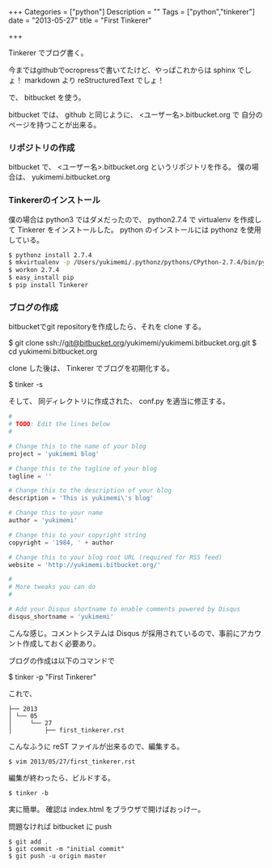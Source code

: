 +++
Categories = ["python"]
Description = ""
Tags = ["python","tinkerer"]
date =  "2013-05-27"
title = "First Tinkerer"

+++

Tinkerer でブログ書く。

今まではgithubでocropressで書いてたけど、やっぱこれからは sphinx
でしょ！ markdown より reStructuredText でしょ！

で、 bitbucket を使う。

bitbucket では、 github と同じように、
\<ユーザー名\>.bitbucket.org で 自分のページを持つことが出来る。

### リポジトリの作成

bitbucket で、 \<ユーザー名\>.bitbucket.org
というリポジトリを作る。 僕の場合は、 yukimemi.bitbucket.org

### Tinkererのインストール

僕の場合は python3 ではダメだったので、 python2.7.4 で virtualenv
を作成して Tinkerer をインストールした。 python のインストールには
pythonz を使用している。

```sh
$ pythonz install 2.7.4
$ mkvirtualenv -p /Users/yukimemi/.pythonz/pythons/CPython-2.7.4/bin/python --distribute 2.7.4
$ workon 2.7.4
$ easy_install pip
$ pip install Tinkerer
```

### ブログの作成

bitbucketでgit repositoryを作成したら、それを clone する。

$ git clone ssh://git@bitbucket.org/yukimemi/yukimemi.bitbucket.org.git
$ cd yukimemi.bitbucket.org

clone した後は、 Tinkerer でブログを初期化する。

$ tinker -s

そして、 同ディレクトリに作成された、 conf.py を適当に修正する。

```python
#
# TODO: Edit the lines below
#

# Change this to the name of your blog
project = 'yukimemi blog'

# Change this to the tagline of your blog
tagline = ''

# Change this to the description of your blog
description = 'This is yukimemi\'s blog'

# Change this to your name
author = 'yukimemi'

# Change this to your copyright string
copyright = '1984, ' + author

# Change this to your blog root URL (required for RSS feed)
website = 'http://yukimemi.bitbucket.org/'

#
# More tweaks you can do
#

# Add your Disqus shortname to enable comments powered by Disqus
disqus_shortname = 'yukimemi'
```

こんな感じ。コメントシステムは Disqus
が採用されているので、事前にアカウント作成しておく必要あり。

ブログの作成は以下のコマンドで

$ tinker -p "First Tinkerer"

これで、

```
├── 2013
│ └── 05
│     └── 27
│         ├── first_tinkerer.rst
```

こんなふうに reST ファイルが出来るので、編集する。

```
$ vim 2013/05/27/first_tinkerer.rst
```

編集が終わったら、ビルドする。

```
$ tinker -b
```

実に簡単。 確認は index.html をブラウザで開けばおっけー。

問題なければ bitbucket に push

```
$ git add .
$ git commit -m "initial commit"
$ git push -u origin master
```

